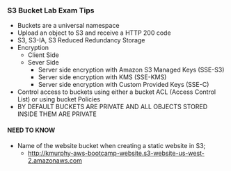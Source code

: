 ### S3 Bucket Lab Exam Tips 

* Buckets are a universal namespace 
* Upload an object to S3 and receive a HTTP 200 code 
* S3, S3-IA, S3 Reduced Redundancy Storage 
* Encryption 
    * Client Side 
    * Sever Side 
        * Server side encryption with Amazon S3 Managed Keys (SSE-S3)
        * Server side encryption with KMS (SSE-KMS) 
        * Server side encryption with Custom Provided Keys (SSE-C)
* Control access to buckets using either a bucket ACL (Access Control List) or using bucket Policies 
* BY DEFAULT BUCKETS ARE PRIVATE AND ALL OBJECTS STORED INSIDE THEM ARE PRIVATE


#### NEED TO KNOW 
* Name of the website bucket when creating a static website in S3;
    * http://kmurphy-aws-bootcamp-website.s3-website-us-west-2.amazonaws.com